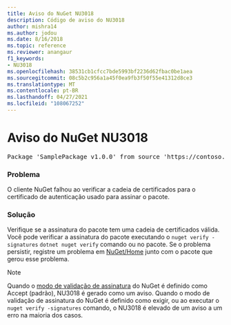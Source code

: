 ```yaml
---
title: Aviso do NuGet NU3018
description: Código de aviso do NU3018
author: mishra14
ms.author: jodou
ms.date: 8/16/2018
ms.topic: reference
ms.reviewer: anangaur
f1_keywords:
- NU3018
ms.openlocfilehash: 38531cb1cfcc7bde5993bf2236d62fbac0be1aea
ms.sourcegitcommit: 08c5b2c956a1a45f0ea9fb3f50f55e41312d8ce3
ms.translationtype: MT
ms.contentlocale: pt-BR
ms.lasthandoff: 04/27/2021
ms.locfileid: "108067252"
---
```

# <a name="nuget-warning-nu3018"></a>Aviso do NuGet NU3018

<pre>Package 'SamplePackage v1.0.0' from source 'https://contoso.com/index.json': The primary signature's signing certificate is not trusted by the trust provider.</pre>

### <a name="issue"></a>Problema

O cliente NuGet falhou ao verificar a cadeia de certificados para o certificado de autenticação usado para assinar o pacote.

### <a name="solution"></a>Solução

Verifique se a assinatura do pacote tem uma cadeia de certificados válida. Você pode verificar a assinatura do pacote executando o `nuget verify -signatures` `dotnet nuget verify` comando ou no pacote. Se o problema persistir, registre um problema em [NuGet/Home](https://github.com/NuGet/Home/issues) junto com o pacote que gerou esse problema.

> [!Note]
> Quando o [modo de validação de assinatura](../../consume-packages/installing-signed-packages.md#configure-package-signature-requirements) do NuGet é definido como Accept (padrão), NU3018 é gerado como um aviso.
> Quando o modo de validação de assinatura do NuGet é definido como exigir, ou ao executar o `nuget verify -signatures` comando, o NU3018 é elevado de um aviso a um erro na maioria dos casos.
